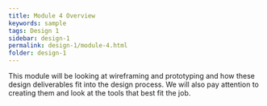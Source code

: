 ```yaml
---
title: Module 4 Overview
keywords: sample
tags: Design 1
sidebar: design-1
permalink: design-1/module-4.html
folder: design-1
---
```


This module will be looking at wireframing and prototyping and how these design deliverables fit into the design process. We will also pay attention to creating them and look at the tools that best fit the job.
